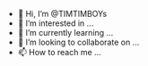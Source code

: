 - 👋 Hi, I’m @TIMTIMBOYs
- 👀 I’m interested in ...
- 🌱 I’m currently learning ...
- 💞️ I’m looking to collaborate on ...
- 📫 How to reach me ...

<!---
TIMTIMBOYs/TIMTIMBOYs is a ✨ special ✨ repository because its `README.md` (this file) appears on your GitHub profile.
You can click the Preview link to take a look at your changes.
--->
